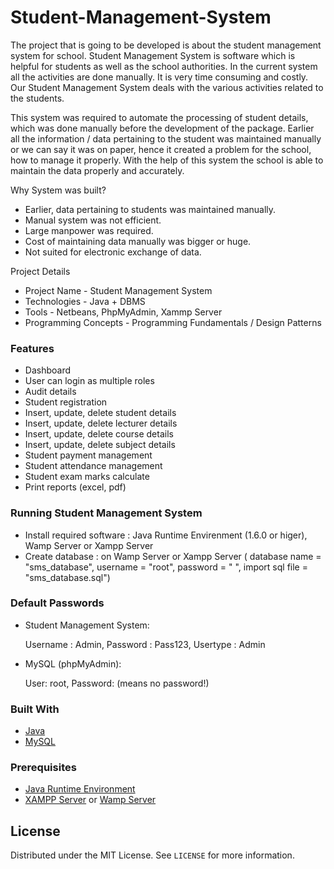 # Student-Management-System

The project that is going to be developed is about the student management system for school. Student Management System is software which is helpful for students as well as the school authorities. In the current system all the activities are done manually. It is very time consuming and costly. Our Student Management System deals with the various activities related to the students.

This system was required to automate the processing of student details, which was done manually before the development of the package. Earlier all the information / data pertaining to the student was maintained manually or we can say it was on paper, hence it created a problem for the school, how to manage it properly. With the help of this system the school is able to maintain the data properly and accurately.

Why System was built?

* Earlier, data pertaining to students was maintained manually.
* Manual system was not efficient.
* Large manpower was required.
* Cost of maintaining data manually was bigger or huge.
* Not suited for electronic exchange of data.

Project Details

* Project Name - Student Management System
* Technologies - Java + DBMS
* Tools - Netbeans, PhpMyAdmin, Xammp Server
* Programming Concepts - Programming Fundamentals / Design Patterns

### Features

* Dashboard 
* User can login as multiple roles
* Audit details
* Student registration
* Insert, update, delete student details
* Insert, update, delete lecturer details
* Insert, update, delete course details
* Insert, update, delete subject details
* Student payment management
* Student attendance management
* Student exam marks calculate
* Print reports (excel, pdf)

### Running Student Management System

* Install required software : Java Runtime Envirenment (1.6.0 or higer), Wamp Server or Xampp Server
* Create database : on Wamp Server or Xampp Server ( database name = "sms_database", username = "root", password = " ", import sql file = "sms_database.sql")

### Default Passwords

* Student Management System:

	Username  : Admin, Password  : Pass123, Usertype  : Admin

* MySQL (phpMyAdmin):

	User: root, Password: (means no password!)

### Built With

* [Java](https://www.java.com)
* [MySQL](https://www.mysql.com)

### Prerequisites

* [Java Runtime Environment](https://www.java.com/en/download/)
* [XAMPP Server](https://www.apachefriends.org/download.html) or [Wamp Server](https://www.wampserver.com/en/)

## License

Distributed under the MIT License. See `LICENSE` for more information.
